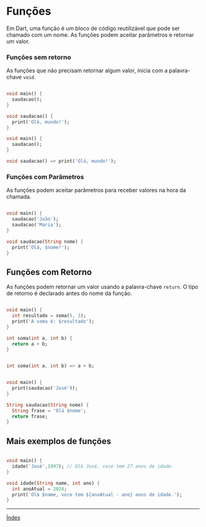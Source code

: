 # Funções

Em Dart, uma função é um bloco de código reutilizável que pode ser chamado com um nome. As funções podem aceitar parâmetros e retornar um valor.

### Funções sem retorno
As funções que não precisam retornar algum valor, inicia com a palavra-chave `void`.

~~~dart

void main() {
  saudacao();
}

void saudacao() {
  print('Olá, mundo!');
}
~~~

~~~dart
void main() {
  saudacao();
}

void saudacao() => print('Olá, mundo!');
~~~

### Funções com Parâmetros
As funções podem aceitar parâmetros para receber valores na hora da chamada.

~~~dart

void main() {
  saudacao('João');
  saudacao('Maria');
}

void saudacao(String nome) {
  print('Olá, $nome!');
}
~~~

## Funções com Retorno
As funções podem retornar um valor usando a palavra-chave `return`. O tipo de retorno é declarado antes do nome da função.

~~~dart

void main() {
  int resultado = soma(5, 3);
  print('A soma é: $resultado');
}

int soma(int a, int b) {
  return a + b;
}
~~~

~~~dart

int soma(int a, int b) => a + b;
~~~

~~~dart

void main() {
  print(saudacao('José'));
}

String saudacao(String nome) {
  String frase = 'Olá $nome';
  return frase;
}
~~~


## Mais  exemplos de funções

~~~dart

void main() {
  idade('José',1997); // Olá José, voce tem 27 anos de idade.
}

void idade(String name, int ano) {
  int anoAtual = 2024;
  print('Olá $name, voce tem ${anoAtual - ano} anos de idade.');
}
~~~

---

[Índex](../README.md)